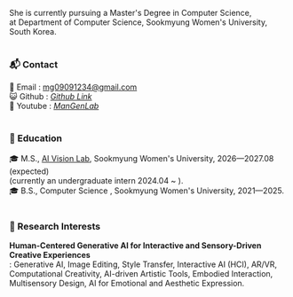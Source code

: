 She is currently pursuing a Master's Degree in Computer Science, <br/>
at Department of Computer Science, Sookmyung Women's University, South Korea. <br/><br/>

### 📬 Contact
📧 Email : mg09091234@gmail.com <br/>
😺 Github : <a href="https://github.com/yulleta" target="_blank" class="color: #5f4b8b">
    <i class="bi bi-github"> Github Link </i>
</a> <br/>
🎥 Youtube : <a href="https://www.youtube.com/@ManGenLab" target="_blank" class="color: #5f4b8b">
    <i class="bi bi-youtube"> ManGenLab </i>
</a> <br/><br/>

### 🏫 Education
🎓 M.S.,  <a href="https://sites.google.com/sookmyung.ac.kr/aiv-lab-smwu" target="_blank">AI Vision Lab</a>, Sookmyung Women's University, 2026—2027.08 (expected)<br/>
(currently an undergraduate intern 2024.04 ~ ).\
🎓 B.S., Computer Science , Sookmyung Women's University, 2021—2025. <br/><br/>

### 🔬 Research Interests
<strong>Human-Centered Generative AI for Interactive and Sensory-Driven Creative Experiences</strong> <br/>
: Generative AI, Image Editing, Style Transfer, Interactive AI (HCI), AR/VR, Computational Creativity, AI-driven Artistic Tools, Embodied Interaction, Multisensory Design, AI for Emotional and Aesthetic Expression. 